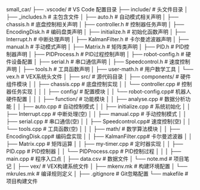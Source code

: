 small_car/
├── .vscode/                # VS Code 配置目录
├── include/                # 头文件目录
│   ├── _includes.h         # 主包含文件
│   ├── auto.h              # 自动模式相关声明
│   ├── chassis.h           # 底盘控制相关声明
│   ├── controller.h        # 控制器任务声明
│   ├── EncodingDisk.h      # 编码盘类声明
│   ├── initialize.h        # 初始化函数声明
│   ├── Interrupt.h         # 中断处理声明
│   ├── KalmanFilter.h      # 卡尔曼滤波器声明
│   ├── manual.h            # 手动模式声明
│   ├── Matrix.h            # 矩阵类声明
│   ├── PID.h               # PID控制器声明
│   ├── PIDProcess.h        # PID过程控制声明
│   ├── robot-config.h      # 硬件设备配置
│   ├── serial.h            # 串口通信声明
│   ├── Speedcontrol.h      # 速度控制声明
│   ├── tools.h             # 工具函数声明
│   ├── user-math.h         # 用户数学工具
│   └── vex.h               # VEX系统头文件
│
├── src/                    # 源代码目录
│   ├── components/         # 硬件组件模块
│   │   ├── chassis.cpp     # 底盘控制实现
│   │   └── controller.cpp  # 控制器任务实现
│   │
│   ├── config/             # 配置模块
│   │   └── robot-config.cpp# 机器人硬件配置
│   │
│   ├── function/           # 功能模块
│   │   ├── analyse.cpp     # 数据分析功能
│   │   ├── auto.cpp        # 自动控制模式
│   │   ├── initialize.cpp  # 系统初始化
│   │   ├── Interrupt.cpp   # 中断处理(空)
│   │   ├── manual.cpp      # 手动控制模式
│   │   ├── serial.cpp      # 串口通信(空)
│   │   ├── Speedcontrol.cpp# 速度控制(空)
│   │   └── tools.cpp       # 工具函数(空)
│   │
│   ├── math/               # 数学算法模块
│   │   ├── EncodingDisk.cpp# 编码盘实现
│   │   ├── KalmanFilter.cpp# 卡尔曼滤波器
│   │   ├── Matrix.cpp      # 矩阵运算
│   │   ├── my-timer.cpp    # 定时器实现
│   │   ├── PID.cpp         # PID控制器
│   │   └── PIDProcess.cpp  # PID控制过程
│   │
│   ├── main.cpp            # 程序入口点
│   ├── data.csv            # 数据文件
│   └── note.md             # 项目笔记
│
├── vex/                    # VEX构建系统文件
│   ├── mkenv.mk            # 构建环境配置
│   └── mkrules.mk          # 编译规则定义
│
├── .gitignore              # Git忽略配置
└── makefile                # 项目构建文件
